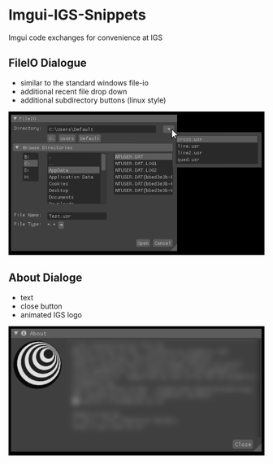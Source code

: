 # Imgui-IGS-Snippets
Imgui code exchanges for convenience at IGS 

## FileIO Dialogue
 * similar to the standard windows file-io
 * additional recent file drop down
 * additional subdirectory buttons (linux style)
 
 ![Imgui FileIO Dialogue](images/Imgui-File-Open.PNG)

## About Dialoge
 * text
 * close button
 * animated IGS logo
 
 ![Imgui About Dialogue](images/Imgui-About-IGS.PNG)